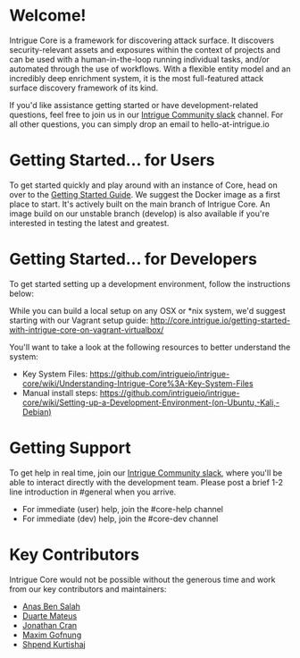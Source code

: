 # Welcome!

Intrigue Core is a framework for discovering attack surface. It discovers security-relevant assets and exposures within the context of projects and can be used with a human-in-the-loop running individual tasks, and/or automated through the use of workflows. With a flexible entity model and an incredibly deep enrichment system, it is the most full-featured attack surface discovery framework of its kind.

If you'd like assistance getting started or have development-related questions, feel free to join us in our [Intrigue Community slack](https://join.slack.com/t/intrigue-community/shared_invite/zt-gh42ghi8-P~Z6wf1Bj5097vLLuqen6g) channel. For all other questions, you can simply drop an email to hello-at-intrigue.io

# Getting Started... for Users

To get started quickly and play around with an instance of Core, head on over to the [Getting Started Guide](https://core.intrigue.io/getting-started/). We suggest the Docker image as a first place to start. It's actively built on the main branch of Intrigue Core. An image build on our unstable branch (develop) is also available if you're interested in testing the latest and greatest.

# Getting Started... for Developers

To get started setting up a development environment, follow the instructions below:

While you can build a local setup on any OSX or \*nix system, we'd suggest starting with our Vagrant setup guide: http://core.intrigue.io/getting-started-with-intrigue-core-on-vagrant-virtualbox/

You'll  want to take a look at the following resources to better understand the system: 
 * Key System Files: https://github.com/intrigueio/intrigue-core/wiki/Understanding-Intrigue-Core%3A-Key-System-Files
 * Manual install steps: https://github.com/intrigueio/intrigue-core/wiki/Setting-up-a-Development-Environment-(on-Ubuntu,-Kali,-Debian)

# Getting Support

To get help in real time, join our [Intrigue Community slack](https://join.slack.com/t/intrigue-community/shared_invite/zt-gh42ghi8-P~Z6wf1Bj5097vLLuqen6g), where you'll be able to interact directly with the development team. Please post a brief 1-2 line introduction in #general when you arrive. 

  - For immediate (user) help, join the #core-help channel
  - For immediate (dev) help, join the #core-dev channel

# Key Contributors

Intrigue Core would not be possible without the generous time and work from our key contributors and maintainers: 
 
 * [Anas Ben Salah](https://twitter.com/bensalah_anas)
 * [Duarte Mateus](https://github.com/duartemateus)
 * [Jonathan Cran](https://twitter.com/jcran)
 * [Maxim Gofnung](https://github.com/m-q-t)
 * [Shpend Kurtishaj](https://twitter.com/shpendk)


